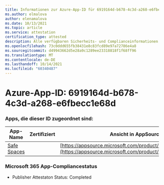 ```yaml
---
title: Informationen zur Azure-App-ID für 6919164d-b678-4c3d-a268-e6fbecc1e68d
ms.author: elmalova
author: elenamalova
ms.date: 10/13/2021
ms.topic: article
ms.service: attestation
certification_type: attested
description: Alle verfügbaren Sicherheits- und Complianceinformationen für 6919164d-b678-4c3d-a268-e6fbecc1e68d.
ms.openlocfilehash: 73c0ddd655fb38431e8c83fcd89e97a72786e4a8
ms.sourcegitcommit: d49943662d5e28a9c1289ee23318818f1f68ff96
ms.translationtype: MT
ms.contentlocale: de-DE
ms.lasthandoff: 10/14/2021
ms.locfileid: "60340487"
---
```

# <a name="azure-app-id-6919164d-b678-4c3d-a268-e6fbecc1e68d"></a>Azure-App-ID: 6919164d-b678-4c3d-a268-e6fbecc1e68d


### <a name="apps-associated-with-this-id"></a>Apps, die dieser ID zugeordnet sind:
| **App-Name** | **Zertifiziert** | **Ansicht in AppSource** |
|--------------|---------------|-----------------------|
| [Safe Spaces](https://docs.microsoft.com/microsoft-365-app-certification/forward/WA200002691) |  | [https://appsource.microsoft.com/product/office/WA200002691](https://appsource.microsoft.com/product/office/WA200002691) |

### <a name="microsoft-365-app-compliance-status"></a>Microsoft 365 App-Compliancestatus
- Publisher Attestaton Status: Completed
